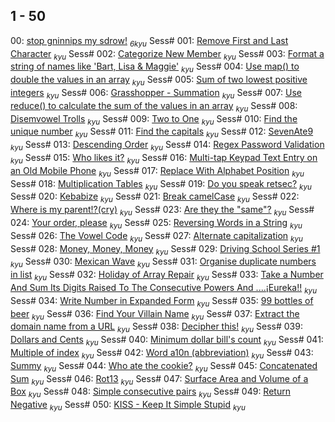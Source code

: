 ## 1 - 50

00: [stop gninnips my sdrow!]() <sub>_6kyu_</sub>
Sess# 001: [Remove First and Last Character](https://www.codewars.com/kata/56bc28ad5bdaeb48760009b0) <sub>_kyu_</sub>
Sess# 002: [Categorize New Member](https://www.codewars.com/kata/5502c9e7b3216ec63c0001aa) <sub>_kyu_</sub>
Sess# 003: [Format a string of names like 'Bart, Lisa & Maggie'](https://www.codewars.com/kata/53368a47e38700bd8300030d) <sub>_kyu_</sub>
Sess# 004: [Use map() to double the values in an array](https://www.codewars.com/kata/53951fff369894e4f10007a9) <sub>_kyu_</sub>
Sess# 005: [Sum of two lowest positive integers](https://www.codewars.com/kata/558fc85d8fd1938afb000014) <sub>_kyu_</sub>
Sess# 006: [Grasshopper - Summation](https://www.codewars.com/kata/55d24f55d7dd296eb9000030) <sub>_kyu_</sub>
Sess# 007: [Use reduce() to calculate the sum of the values in an array](https://www.codewars.com/kata/532b4057484b0e58e8000766) <sub>_kyu_</sub>
Sess# 008: [Disemvowel Trolls](https://www.codewars.com/kata/52fba66badcd10859f00097e) <sub>_kyu_</sub>
Sess# 009: [Two to One](https://www.codewars.com/kata/5656b6906de340bd1b0000ac) <sub>_kyu_</sub>
Sess# 010: [Find the unique number](https://www.codewars.com/kata/585d7d5adb20cf33cb000235) <sub>_kyu_</sub>
Sess# 011: [Find the capitals](https://www.codewars.com/kata/539ee3b6757843632d00026b) <sub>_kyu_</sub>
Sess# 012: [SevenAte9](https://www.codewars.com/kata/559f44187fa851efad000087) <sub>_kyu_</sub>
Sess# 013: [Descending Order](https://www.codewars.com/kata/5467e4d82edf8bbf40000155) <sub>_kyu_</sub>
Sess# 014: [Regex Password Validation](https://www.codewars.com/kata/52e1476c8147a7547a000811) <sub>_kyu_</sub>
Sess# 015: [Who likes it?](https://www.codewars.com/kata/5266876b8f4bf2da9b000362) <sub>_kyu_</sub>
Sess# 016: [Multi-tap Keypad Text Entry on an Old Mobile Phone](https://www.codewars.com/kata/54a2e93b22d236498400134b) <sub>_kyu_</sub>
Sess# 017: [Replace With Alphabet Position](https://www.codewars.com/kata/546f922b54af40e1e90001da) <sub>_kyu_</sub>
Sess# 018: [Multiplication Tables](https://www.codewars.com/kata/5432fd1c913a65b28f000342) <sub>_kyu_</sub>
Sess# 019: [Do you speak retsec?](https://www.codewars.com/kata/5516ab668915478845000780) <sub>_kyu_</sub>
Sess# 020: [Kebabize](https://www.codewars.com/kata/57f8ff867a28db569e000c4a) <sub>_kyu_</sub>
Sess# 021: [Break camelCase](https://www.codewars.com/kata/5208f99aee097e6552000148) <sub>_kyu_</sub>
Sess# 022: [Where is my parent!?(cry)](https://www.codewars.com/kata/58539230879867a8cd00011c) <sub>_kyu_</sub>
Sess# 023: [Are they the "same"?](https://www.codewars.com/kata/550498447451fbbd7600041c) <sub>_kyu_</sub>
Sess# 024: [Your order, please](https://www.codewars.com/kata/55c45be3b2079eccff00010f) <sub>_kyu_</sub>
Sess# 025: [Reversing Words in a String](https://www.codewars.com/kata/57a55c8b72292d057b000594) <sub>_kyu_</sub>
Sess# 026: [The Vowel Code](https://www.codewars.com/kata/57a55c8b72292d057b000594) <sub>_kyu_</sub>
Sess# 027: [Alternate capitalization](https://www.codewars.com/kata/59cfc000aeb2844d16000075) <sub>_kyu_</sub>
Sess# 028: [Money, Money, Money](https://www.codewars.com/kata/563f037412e5ada593000114) <sub>_kyu_</sub>
Sess# 029: [Driving School Series #1](https://www.codewars.com/kata/58999425006ee3f97c00011f) <sub>_kyu_</sub>
Sess# 030: [Mexican Wave](https://www.codewars.com/kata/58f5c63f1e26ecda7e000029) <sub>_kyu_</sub>
Sess# 031: [Organise duplicate numbers in list](https://www.codewars.com/kata/58f5c63f1e26ecda7e000029) <sub>_kyu_</sub>
Sess# 032: [Holiday of Array Repair](https://www.codewars.com/kata/5579906f2f0c0d0766000127) <sub>_kyu_</sub>
Sess# 033: [Take a Number And Sum Its Digits Raised To The Consecutive Powers And ....¡Eureka!!](https://www.codewars.com/kata/5626b561280a42ecc50000d1) <sub>_kyu_</sub>
Sess# 034: [Write Number in Expanded Form](https://www.codewars.com/kata/5842df8ccbd22792a4000245) <sub>_kyu_</sub>
Sess# 035: [99 bottles of beer](https://www.codewars.com/kata/52a723508a4d96c6c90005ba) <sub>_kyu_</sub>
Sess# 036: [Find Your Villain Name](https://www.codewars.com/kata/536c00e21da4dc0a0700128b) <sub>_kyu_</sub>
Sess# 037: [Extract the domain name from a URL](https://www.codewars.com/kata/514a024011ea4fb54200004b) <sub>_kyu_</sub>
Sess# 038: [Decipher this!](https://www.codewars.com/kata/581e014b55f2c52bb00000f8) <sub>_kyu_</sub>
Sess# 039: [Dollars and Cents](https://www.codewars.com/kata/55902c5eaa8069a5b4000083) <sub>_kyu_</sub>
Sess# 040: [Minimum dollar bill's count](https://www.codewars.com/kata/58e4d3530e1018e155000058) <sub>_kyu_</sub>
Sess# 041: [Multiple of index](https://www.codewars.com/kata/5a34b80155519e1a00000009) <sub>_kyu_</sub>
Sess# 042: [Word a10n (abbreviation)](https://www.codewars.com/kata/5375f921003bf62192000746) <sub>_kyu_</sub>
Sess# 043: [Summy](https://www.codewars.com/kata/599c20626bd8795ce900001d) <sub>_kyu_</sub>
Sess# 044: [Who ate the cookie?](https://www.codewars.com/kata/55a996e0e8520afab9000055) <sub>_kyu_</sub>
Sess# 045: [Concatenated Sum](https://www.codewars.com/kata/59a1ec603203e862bb00004f) <sub>_kyu_</sub>
Sess# 046: [Rot13](https://www.codewars.com/kata/530e15517bc88ac656000716) <sub>_kyu_</sub>
Sess# 047: [Surface Area and Volume of a Box](https://www.codewars.com/kata/565f5825379664a26b00007c) <sub>_kyu_</sub>
Sess# 048: [Simple consecutive pairs](https://www.codewars.com/kata/5a3e1319b6486ac96f000049) <sub>_kyu_</sub>
Sess# 049: [Return Negative](https://www.codewars.com/kata/55685cd7ad70877c23000102) <sub>_kyu_</sub>
Sess# 050: [KISS - Keep It Simple Stupid](https://www.codewars.com/kata/57eeb8cc5f79f6465a0015c1) <sub>_kyu_</sub>
